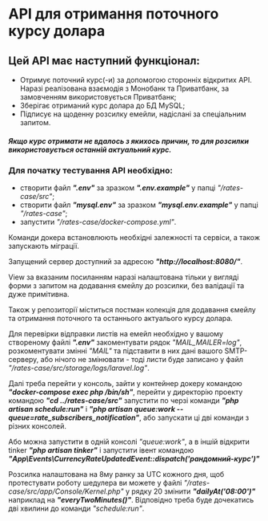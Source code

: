 # АРІ для отримання поточного курсу долара

## Цей АРІ має наступний функціонал:

- Отримує поточний курс(-и) за допомогою сторонніх відкритих АРІ.
  Наразі реалізована взаємодія з Монобанк та Приватбанк, за замовченням використовується Приватбанк;
- Зберігає отриманий курс долара до БД MySQL;
- Підписує на щоденну розсилку емейли, надіслані за спеціальним запитом.

##### Якщо курс отримати не вдалось з якихось причин, то для розсилки використовується останній актуальний курс.

### Для початку тестування АРІ необхідно:

- створити файл _**".env"**_ за зразком _**".env.example"**_ у папці _"/rates-case/src"_;
- створити файл _**"mysql.env"**_ за зразком _**"mysql.env.example"**_ у папці _"/rates-case"_;
- запустити _"/rates-case/docker-compose.yml"_.

Команди докера встановлюють необхідні залежності та сервіси, а також запускають міграції.

Запущений сервер доступний за адресою _**"http://localhost:8080/"**_.

View за вказаним посиланням наразі налаштована тільки у вигляді форми з запитом на додавання ємейлу до розсилки, без валідації та дуже примітивна.

Також у репозиторії міститься постман колекція для додавання ємейлу та отримання поточного та останнього актуалього курсу долара.

Для перевірки відправки листів на емейл необхідно у вашому створеному файлі _**".env"**_ закоментувати рядок _"MAIL_MAILER=log"_, розкоментувати змінні _"MAIL"_ та підставити в них дані вашого SMTP-серверу, або нічого не змінювати - тоді листи буде записано у файл _"/rates-case/src/storage/logs/laravel.log"_.
 
Далі треба перейти у консоль, зайти у контейнер докеру командою _**"docker-compose exec php /bin/sh"**_, перейти у директорію проекту командою _**"cd ../rates-case/src"**_ запустити по черзі команди _**"php artisan schedule:run"**_ і _**"php artisan queue:work --queue=rate_subscribers_notification"**_, або запускати ці дві команди з різних консолей.

Або можна запустити в одній консолі _"queue:work"_, а в іншій відкрити tinker _**"php artisan tinker"**_ і запустити івент командою _**"App\Events\CurrencyRateUpdatedEvent::dispatch('рандомний-курс')"**_

Розсилка налаштована на 8му ранку за UTC кожного дня, щоб протестувати роботу шедулера ви можете у файлі _"/rates-case/src/app/Console/Kernel.php"_ у рядку 20 змінити _**"dailyAt('08:00')"**_ наприклад на _**"everyTwoMinutes()"**_. Відповідно треба буде дочекатись дві хвилини до команди _"schedule:run"_.